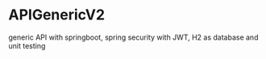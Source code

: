 # APIGenericV2
generic API with springboot, spring security with JWT, H2 as database and unit testing